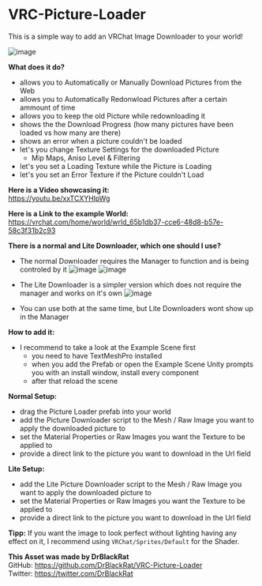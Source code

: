 # VRC-Picture-Loader
This is a simple way to add an VRChat Image Downloader to your world!

![image](https://github.com/DrBlackRat/VRC-Picture-Loader/assets/46327609/a87ae413-cad9-4aaf-9f4b-38c9819958e6)

__What does it do?__
- allows you to Automatically or Manually Download Pictures from the Web
- allows you to Automatically Redonwload Pictures after a certain ammount of time
- allows you to keep the old Picture while redownloading it
- shows the the Download Progress (how many pictures have been loaded vs how many are there)
- shows an error when a picture couldn't be loaded
- let's you change Texture Settings for the downloaded Picture
  - Mip Maps, Aniso Level & Filtering
- let's you set a Loading Texture while the Picture is Loading 
- let's you set an Error Texture if the Picture couldn't Load

__Here is a Video showcasing it:__  
https://youtu.be/xxTCXYHlpWg

__Here is a Link to the example World:__  
https://vrchat.com/home/world/wrld_65b1db37-cce6-48d8-b57e-58c3f31b2c93

__There is a normal and Lite Downloader, which one should I use?__
- The normal Downloader requires the Manager to function and is being controled by it
![image](https://github.com/DrBlackRat/VRC-Picture-Loader/assets/46327609/617d514d-f7a5-45cb-bc07-46f9c8f4d8f2)
![image](https://github.com/DrBlackRat/VRC-Picture-Loader/assets/46327609/5dc317bd-337a-4428-b148-cfb49dc472ce)
- The Lite Downloader is a simpler version which does not require the manager and works on it's own
![image](https://github.com/DrBlackRat/VRC-Picture-Loader/assets/46327609/09212d74-c7ab-42ba-95c7-6c2fad0aac90)

- You can use both at the same time, but Lite Downloaders wont show up in the Manager

__How to add it:__
- I recommend to take a look at the Example Scene first  
  - you need to have TextMeshPro installed
  - when you add the Prefab or open the Example Scene Unity prompts you with an install window, install every component
  - after that reload the scene 

__Normal Setup:__
- drag the Picture Loader prefab into your world
- add the Picture Downloader script to the Mesh / Raw Image you want to apply the downloaded picture to
- set the Material Properties or Raw Images you want the Texture to be applied to
- provide a direct link to the picture you want to download in the Url field

__Lite Setup:__
- add the Lite Picture Downloader script to the Mesh / Raw Image you want to apply the downloaded picture to
- set the Material Properties or Raw Images you want the Texture to be applied to
- provide a direct link to the picture you want to download in the Url field

__Tipp:__
If you want the image to look perfect without lighting having any effect on it, I recommend using `VRChat/Sprites/Default` for the Shader.
  
__This Asset was made by DrBlackRat__  
GitHub: https://github.com/DrBlackRat/VRC-Picture-Loader  
Twitter: https://twitter.com/DrBlackRat  

